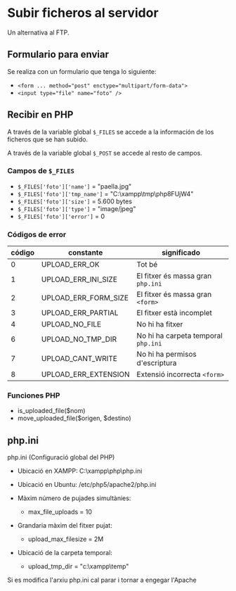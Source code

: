 Subir ficheros al servidor
==========================

Un alternativa al FTP.

## Formulario para enviar

Se realiza con un formulario que tenga lo siguiente:

  - `<form ... method="post" enctype="multipart/form-data">`
  - `<input type="file" name="foto" />`

## Recibir en PHP

A través de la variable global `$_FILES` se accede a la información de los ficheros que se han subido.

A través de la variable global `$_POST` se accede al resto de campos.

### Campos de `$_FILES`

  - `$_FILES['foto']['name']`     = "paella.jpg"
  - `$_FILES['foto']['tmp_name']` = "C:\\xampp\\tmp\\php8FUjW4"
  - `$_FILES['foto']['size']`     = 5.600 bytes
  - `$_FILES['foto']['type']`     = "image/jpeg"
  - `$_FILES['foto']['error']`    = 0

### Códigos de error

| código | constante            | significado                         |
|--------|----------------------|-------------------------------------|
| 0      | UPLOAD_ERR_OK        |	Tot bé                              |
| 1      | UPLOAD_ERR_INI_SIZE  |	El fitxer és massa gran `php.ini`   |
| 2      | UPLOAD_ERR_FORM_SIZE |	El fitxer és massa gran `<form>`    |
| 3      | UPLOAD_ERR_PARTIAL   |	El fitxer està incomplet            |
| 4      | UPLOAD_NO_FILE       | No hi ha fitxer                     |
| 6      | UPLOAD_NO_TMP_DIR    |	No hi ha carpeta temporal `php.ini` |
| 7      | UPLOAD_CANT_WRITE    | No hi ha permisos d'escriptura      |
| 8      | UPLOAD_ERR_EXTENSION |	Extensió incorrecta `<form>`        |

### Funciones PHP

  - is_uploaded_file($nom)
  - move_uploaded_file($origen, $destino)

## php.ini

php.ini (Configuració global del PHP)

 - Ubicació en XAMPP: C:\\xampp\\php\\php.ini
 - Ubicació en Ubuntu: /etc/php5/apache2/php.ini

  - Màxim número de pujades simultànies:
     - max_file_uploads = 10
  - Grandaria màxim del fitxer pujat:
     - upload_max_filesize = 2M
  - Ubicació de la carpeta temporal:
     - upload_tmp_dir = "c:\\xampp\\temp"

Si es modifica l'arxiu php.ini cal parar i tornar a engegar l'Apache  

